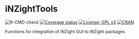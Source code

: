# iNZightTools
![R-CMD-check](https://github.com/iNZightVIT/iNZightTools/workflows/R-CMD-check/badge.svg)
[![Coverage status](https://codecov.io/gh/iNZightVIT/iNZightTools/branch/dev/graph/badge.svg)](https://codecov.io/github/iNZightVIT/iNZightTools?branch=dev)
[![License: GPL v3](https://img.shields.io/badge/License-GPL%20v3-blue.svg)](http://www.gnu.org/licenses/gpl-3.0)
[![CRAN](https://www.r-pkg.org/badges/version/iNZightTools)](https://CRAN.R-project.org/package=iNZightTools)


Functions for integration of iNZight GUI to iNZight packages.
